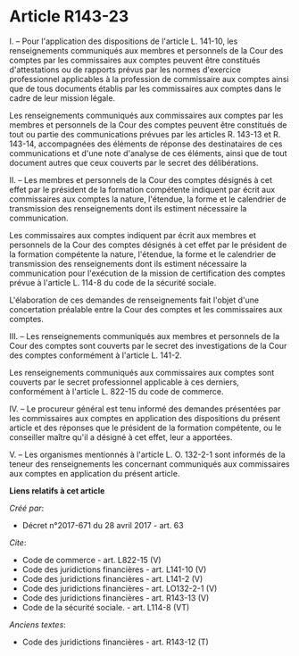 # Article R143-23

I. – Pour l'application des dispositions de l'article L. 141-10, les renseignements communiqués aux membres et personnels de
la Cour des comptes par les commissaires aux comptes peuvent être constitués d'attestations ou de rapports prévus par les
normes d'exercice professionnel applicables à la profession de commissaire aux comptes ainsi que de tous documents établis
par les commissaires aux comptes dans le cadre de leur mission légale. 

Les renseignements communiqués aux commissaires aux comptes par les membres et personnels de la Cour des comptes peuvent être
constitués de tout ou partie des communications prévues par les articles R. 143-13 et R. 143-14, accompagnées des éléments de
réponse des destinataires de ces communications et d'une note d'analyse de ces éléments, ainsi que de tout document autres
que ceux couverts par le secret des délibérations. 

II. – Les membres et personnels de la Cour des comptes désignés à cet effet par le président de la formation compétente
indiquent par écrit aux commissaires aux comptes la nature, l'étendue, la forme et le calendrier de transmission des
renseignements dont ils estiment nécessaire la communication. 

Les commissaires aux comptes indiquent par écrit aux membres et personnels de la Cour des comptes désignés à cet effet par le
président de la formation compétente la nature, l'étendue, la forme et le calendrier de transmission des renseignements dont
ils estiment nécessaire la communication pour l'exécution de la mission de certification des comptes prévue à l'article L.
114-8 du code de la sécurité sociale. 

L'élaboration de ces demandes de renseignements fait l'objet d'une concertation préalable entre la Cour des comptes et les
commissaires aux comptes. 

III. – Les renseignements communiqués aux membres et personnels de la Cour des comptes sont couverts par le secret des
investigations de la Cour des comptes conformément à l'article L. 141-2. 

Les renseignements communiqués aux commissaires aux comptes sont couverts par le secret professionnel applicable à ces
derniers, conformément à l'article L. 822-15 du code de commerce. 

IV. – Le procureur général est tenu informé des demandes présentées par les commissaires aux comptes en application des
dispositions du présent article et des réponses que le président de la formation compétente, ou le conseiller maître qu'il a
désigné à cet effet, leur a apportées. 

V. – Les organismes mentionnés à l'article L. O. 132-2-1 sont informés de la teneur des renseignements les concernant
communiqués aux commissaires aux comptes en application du présent article.

**Liens relatifs à cet article**

_Créé par_:

  - Décret n°2017-671 du 28 avril 2017 - art. 63

_Cite_:

  - Code de commerce - art. L822-15 (V)
  - Code des juridictions financières - art. L141-10 (V)
  - Code des juridictions financières - art. L141-2 (V)
  - Code des juridictions financières - art. LO132-2-1 (V)
  - Code des juridictions financières - art. R143-13 (V)
  - Code de la sécurité sociale. - art. L114-8 (VT)

_Anciens textes_:

  - Code des juridictions financières - art. R143-12 (T)
